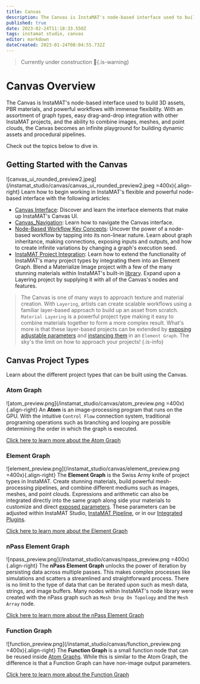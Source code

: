 ```yaml
---
title: Canvas
description: The Canvas is InstaMAT's node-based interface used to build 3D assets, PBR materials, and powerful workflows with immense flexibility.
published: true
date: 2023-02-24T11:18:33.550Z
tags: instamat studio, canvas
editor: markdown
dateCreated: 2023-01-24T08:04:55.732Z
---
```


> Currently under construction :construction:{.is-warning}

# Canvas Overview

The Canvas is InstaMAT's node-based interface used to build 3D assets, PBR materials, and  powerful workflows with immense flexibility. With an assortment of graph types, easy drag-and-drop integration with other InstaMAT projects, and the ability to combine images, meshes, and point clouds, the Canvas becomes an infinite playground for building dynamic assets and procedural pipelines.

Check out the topics below to dive in.

## Getting Started with the Canvas

![canvas_ui_rounded_preview2.jpeg](/instamat_studio/canvas/canvas_ui_rounded_preview2.jpeg =400x){.align-right} Learn how to begin working in InstaMAT's flexible and powerful node-based interface with the following articles:

- [Canvas Interface](/Products/InstaMAT_Studio/Canvas/Canvas_Interface): Discover and learn the interface elements that make up InstaMAT's Canvas UI.
- [Canvas_Navigation](/Products/InstaMAT_Studio/Canvas/Canvas_Navigation): Learn how to navigate the Canvas interface.
- [Node-Based Workflow Key Concepts](/Products/InstaMAT_Studio/Canvas/Node_Based_Workflow_Key_Concepts): Uncover the power of a node-based workflow by tapping into its non-linear nature. Learn about graph inheritance, making connections, exposing inputs and outputs, and how to create infinite variations by changing a graph's execution seed.
- <a href="">InstaMAT Project Integration</a>: Learn how to extend the functionality of InstaMAT's many project types by integrating them into an Element Graph. Blend a Materialize Image project with a few of the many stunning materials within InstaMAT's built-in [library](/Products/InstaMAT_Studio/Canvas/Canvas_Interface/Graph_Library). Expand upon a Layering project by supplying it with all of the Canvas's nodes and features. 

> The Canvas is one of many ways to approach texture and material creation. With `Layering`, artists can create scalable workflows using a familiar layer-based approach to build up an asset from scratch. `Material Layering` is a powerful project type making it easy to combine materials together to form a more complex result. What's more is that these layer-based projects can be extended by [exposing adjustable parameters](/Products/InstaMAT_Studio/Canvas/Node_Based_Workflow_Key_Concepts#creating-and-exposing-graph-inputs-custom-parameters) and [instancing them](/Products/InstaMAT_Studio/Canvas/Node_Based_Workflow_Key_Concepts#instancing-graphs) in an `Element Graph`. The sky's the limit on how to approach your projects!
{.is-info}

## Canvas Project Types

Learn about the different project types that can be built using the Canvas.

### Atom Graph

![atom_preview.png](/instamat_studio/canvas/atom_preview.png =400x){.align-right} An **Atom** is an image-processing program that runs on the GPU. With the intuitive `Control Flow` connection system, traditional programing operations such as branching and looping are possible determining the order in which the graph is executed.

[Click here to learn more about the Atom Graph]()
<br style="clear: right;"/>

### Element Graph

![element_preview.png](/instamat_studio/canvas/element_preview.png =400x){.align-right} The **Element Graph** is the Swiss Army knife of project types in InstaMAT. Create stunning materials, build powerful mesh-processing pipelines, and combine different mediums such as images, meshes, and point clouds. Expressions and arithmetic can also be integrated directly into the same graph along side your materials to customize and direct [exposed parameters](/Products/InstaMAT_Studio/Canvas/Node_Based_Workflow_Key_Concepts#creating-and-exposing-graph-inputs-custom-parameters). These parameters can be adjusted within InstaMAT Studio, <a href="">InstaMAT Pipeline</a>, or in our <a href="">Integrated Plugins</a>.


[Click here to learn more about the Element Graph]()
<br style="clear: right;"/>

### nPass Element Graph

![npass_preview.png](/instamat_studio/canvas/npass_preview.png =400x){.align-right} The **nPass Element Graph** unlocks the power of iteration by persisting data across multiple passes. This makes complex processes like simulations and scatters a streamlined and straightforward process. There is no limit to the type of data that can be iterated upon such as mesh data, strings, and image buffers. Many nodes within InstaMAT's node library were created with the nPass graph such as `Mesh Drop On Topology` and the `Mesh Array` node.

[Click here to learn more about the nPass Element Graph]()
<br style="clear: right;"/>

### Function Graph

![function_preview.png](/instamat_studio/canvas/function_preview.png =400x){.align-right} The **Function Graph** is a small function node that can be reused inside <a href="">Atom Graphs</a>. While this is similar to the Atom Graph, the difference is that a Function Graph can have non-image output parameters.


[Click here to learn more about the Function Graph]()
<br style="clear: right;"/>